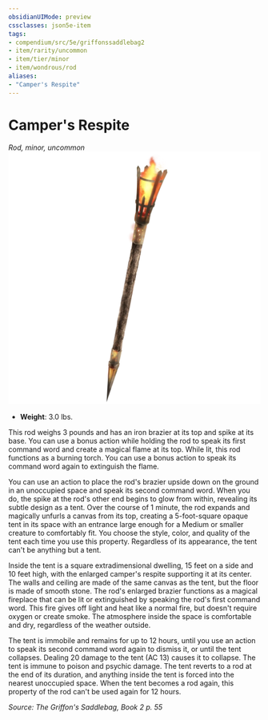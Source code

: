 ```yaml
---
obsidianUIMode: preview
cssclasses: json5e-item
tags:
- compendium/src/5e/griffonssaddlebag2
- item/rarity/uncommon
- item/tier/minor
- item/wondrous/rod
aliases: 
- "Camper's Respite"
---
```

# Camper's Respite
*Rod, minor, uncommon*  
![](https://raw.githubusercontent.com/TheGiddyLimit/homebrew-img/main/img/GriffonsSaddlebag2/Items/Campers-Respite.webp#right)  

- **Weight**: 3.0 lbs.

This rod weighs 3 pounds and has an iron brazier at its top and spike at its base. You can use a bonus action while holding the rod to speak its first command word and create a magical flame at its top. While lit, this rod functions as a burning torch. You can use a bonus action to speak its command word again to extinguish the flame.

You can use an action to place the rod's brazier upside down on the ground in an unoccupied space and speak its second command word. When you do, the spike at the rod's other end begins to glow from within, revealing its subtle design as a tent. Over the course of 1 minute, the rod expands and magically unfurls a canvas from its top, creating a 5-foot-square opaque tent in its space with an entrance large enough for a Medium or smaller creature to comfortably fit. You choose the style, color, and quality of the tent each time you use this property. Regardless of its appearance, the tent can't be anything but a tent.

Inside the tent is a square extradimensional dwelling, 15 feet on a side and 10 feet high, with the enlarged camper's respite supporting it at its center. The walls and ceiling are made of the same canvas as the tent, but the floor is made of smooth stone. The rod's enlarged brazier functions as a magical fireplace that can be lit or extinguished by speaking the rod's first command word. This fire gives off light and heat like a normal fire, but doesn't require oxygen or create smoke. The atmosphere inside the space is comfortable and dry, regardless of the weather outside.

The tent is immobile and remains for up to 12 hours, until you use an action to speak its second command word again to dismiss it, or until the tent collapses. Dealing 20 damage to the tent (AC 13) causes it to collapse. The tent is immune to poison and psychic damage. The tent reverts to a rod at the end of its duration, and anything inside the tent is forced into the nearest unoccupied space. When the tent becomes a rod again, this property of the rod can't be used again for 12 hours.

*Source: The Griffon's Saddlebag, Book 2 p. 55*
